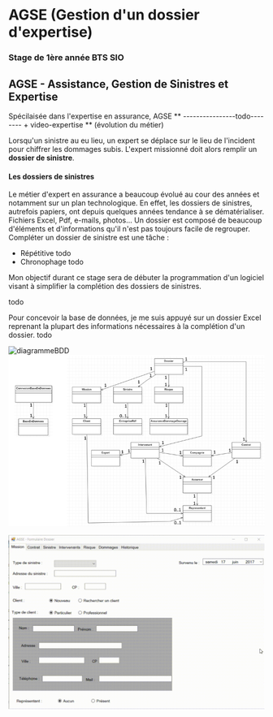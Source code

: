 # AGSE (Gestion d'un dossier d'expertise)
### Stage de 1ère année BTS SIO

## AGSE - Assistance, Gestion de Sinistres et Expertise
Spécilaisée dans l'expertise en assurance, AGSE ** ----------------todo--------  + video-expertise **
(évolution du métier)

Lorsqu'un sinistre au eu lieu, un expert se déplace sur le lieu de l'incident pour chiffrer les dommages subis.
L'expert missionné doit alors remplir un **dossier de sinistre**.

#### Les dossiers de sinistres
Le métier d'expert en assurance a beaucoup évolué au cour des années et notamment sur un plan technologique.
En effet, les dossiers de sinistres, autrefois papiers, ont depuis quelques années tendance à se dématérialiser.
Fichiers Excel, Pdf, e-mails, photos... Un dossier est composé de beaucoup d'éléments et d'informations qu'il n'est pas toujours facile de regrouper.
Compléter un dossier de sinistre est une tâche :
* Répétitive
todo
* Chronophage
todo

Mon objectif durant ce stage sera de débuter la programmation d'un logiciel visant à simplifier la complétion des dossiers de sinistres.



todo


Pour concevoir la base de données, je me suis appuyé sur un dossier Excel reprenant la plupart des informations nécessaires à la complétion d'un dossier.
todo

![diagrammeBDD]()
![diagrammeClasse](https://github.com/VirgileJallonPeriaux/AGSE_Manager/blob/master/CapturesEcran/diagClasseAGSE.PNG)

![Présentation Interface Graphique](https://github.com/VirgileJallonPeriaux/AGSE_Manager/blob/master/CapturesEcran/VideoPresentationIHM.gif)

